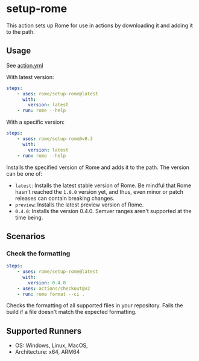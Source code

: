 # setup-rome
This action sets up Rome for use in actions by downloading it and adding it to the path.


## Usage 

See [action.yml](./action.yml)

With latest version:

```yml
steps:
    - uses: rome/setup-rome@latest
      with:
        version: latest 
    - run: rome --help
```

With a specific version:

```yml
steps:
    - uses: rome/setup-rome@v0.3
      with:
        version: latest 
    - run: rome --help
```

Installs the specified version of Rome and adds it to the path. The version can be one of:

* `latest`: Installs the latest stable version of Rome. Be mindful that Rome hasn't reached the `1.0.0` version yet, and thus, even minor or patch releases can contain breaking changes. 
* `preview`: Installs the latest preview version of Rome.
* `0.4.0`: Installs the version 0.4.0. Semver ranges aren't supported at the time being.


## Scenarios

### Check the formatting

```yml
steps:
    - uses: rome/setup-rome@latest
      with:
        version: 0.4.0
    - uses: actions/checkout@v2
    - run: rome format --ci .
```

Checks the formatting of all supported files in your repository. Fails the build if a file doesn't match the expected formatting. 

## Supported Runners

* OS: Windows, Linux, MacOS,
* Architecture: x64, ARM64
